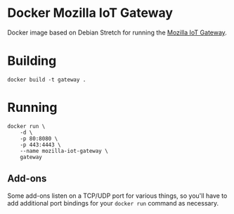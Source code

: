 # Docker Mozilla IoT Gateway

Docker image based on Debian Stretch for running the [Mozilla IoT Gateway](https://github.com/mozilla-iot/gateway).

# Building

```
docker build -t gateway .
```

# Running

```
docker run \
    -d \
    -p 80:8080 \
    -p 443:4443 \
    --name mozilla-iot-gateway \
    gateway
```

## Add-ons

Some add-ons listen on a TCP/UDP port for various things, so you'll have to add additional port bindings for your `docker run` command as necessary.
